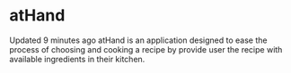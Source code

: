 # atHand
  Updated 9 minutes ago atHand is an application designed to ease the process of choosing and cooking a recipe by provide user the recipe with available ingredients in their kitchen.
